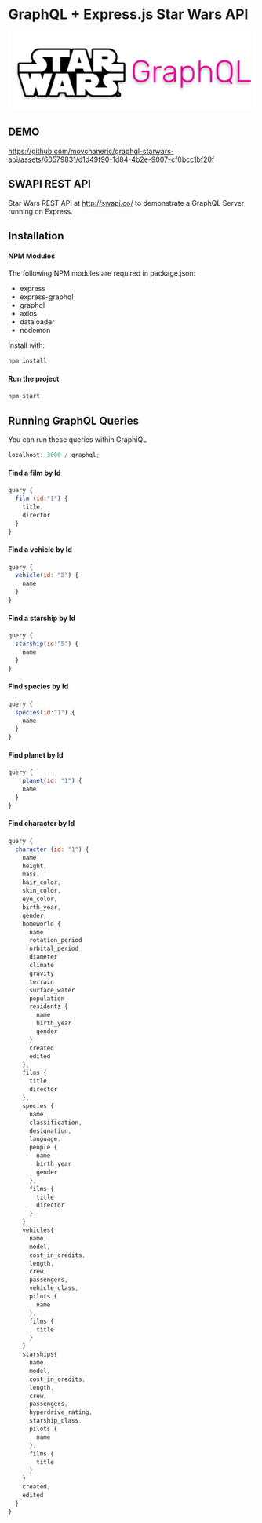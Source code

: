 # GraphQL + Express.js Star Wars API

![Screenshot](./Screenshot%202023-12-04%20at%2019.52.19.png)

## DEMO



https://github.com/movchaneric/graphql-starwars-api/assets/60579831/d1d49f90-1d84-4b2e-9007-cf0bcc1bf20f



## SWAPI REST API

Star Wars REST API at http://swapi.co/ to demonstrate a GraphQL Server running on Express.

## Installation

#### NPM Modules

The following NPM modules are required in package.json:

- express
- express-graphql
- graphql
- axios
- dataloader
- nodemon

Install with:

```js
npm install
```

#### Run the project

```js
npm start
```

## Running GraphQL Queries

You can run these queries within GraphiQL

```js
localhost: 3000 / graphql;
```

#### Find a film by Id

```js
query {
  film (id:"1") {
    title,
    director
  }
}
```

#### Find a vehicle by Id

```js
query {
  vehicle(id: "8") {
    name
  }
}
```

#### Find a starship by Id

```js
query {
  starship(id:"5") {
    name
  }
}
```

#### Find species by Id

```js
query {
  species(id:"1") {
    name
  }
}
```

#### Find planet by Id

```js
query {
	planet(id: "1") {
    name
  }
}
```

#### Find character by Id

```js
query {
  character (id: "1") {
    name,
    height,
    mass,
    hair_color,
    skin_color,
    eye_color,
    birth_year,
    gender,
    homeworld {
      name
      rotation_period
      orbital_period
      diameter
      climate
      gravity
      terrain
      surface_water
      population
      residents {
        name
        birth_year
        gender
      }
      created
      edited
    },
    films {
      title
      director
    },
    species {
      name,
      classification,
      designation,
      language,
      people {
        name
        birth_year
        gender
      },
      films {
        title
        director
      }
    }
    vehicles{
      name,
      model,
      cost_in_credits,
      length,
      crew,
      passengers,
      vehicle_class,
      pilots {
        name
      },
      films {
        title
      }
    }
    starships{
      name,
      model,
      cost_in_credits,
      length,
      crew,
      passengers,
      hyperdrive_rating,
      starship_class,
      pilots {
        name
      },
      films {
        title
      }
    }
    created,
    edited
  }
}
```
